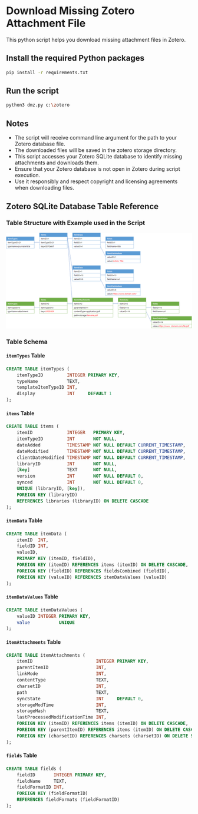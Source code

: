 # Download Missing Zotero Attachment File

This python script helps you download missing attachment files in Zotero.

## Install the required Python packages

```bash
pip install -r requirements.txt
```

## Run the script

```bash
python3 dmz.py c:\zotero
```

## Notes

- The script will receive command line argument for the path to your Zotero database file.
- The downloaded files will be saved in the zotero storage directory.
- This script accesses your Zotero SQLite database to identify missing attachments and downloads them.
- Ensure that your Zotero database is not open in Zotero during script execution.
- Use it responsibly and respect copyright and licensing agreements when downloading files.

## Zotero SQLite Database Table Reference

### Table Structure with Example used in the Script

![Table Structure with Example](structure.png)

### Table Schema

#### `itemTypes` Table

```sql
CREATE TABLE itemTypes (
    itemTypeID         INTEGER PRIMARY KEY,
    typeName           TEXT,
    templateItemTypeID INT,
    display            INT     DEFAULT 1
);
```

#### `items` Table

```sql
CREATE TABLE items (
    itemID             INTEGER   PRIMARY KEY,
    itemTypeID         INT       NOT NULL,
    dateAdded          TIMESTAMP NOT NULL DEFAULT CURRENT_TIMESTAMP,
    dateModified       TIMESTAMP NOT NULL DEFAULT CURRENT_TIMESTAMP,
    clientDateModified TIMESTAMP NOT NULL DEFAULT CURRENT_TIMESTAMP,
    libraryID          INT       NOT NULL,
    [key]              TEXT      NOT NULL,
    version            INT       NOT NULL DEFAULT 0,
    synced             INT       NOT NULL DEFAULT 0,
    UNIQUE (libraryID, [key]),
    FOREIGN KEY (libraryID)
    REFERENCES libraries (libraryID) ON DELETE CASCADE
);
```

#### `itemData` Table

```sql
CREATE TABLE itemData (
    itemID  INT,
    fieldID INT,
    valueID,
    PRIMARY KEY (itemID, fieldID),
    FOREIGN KEY (itemID) REFERENCES items (itemID) ON DELETE CASCADE,
    FOREIGN KEY (fieldID) REFERENCES fieldsCombined (fieldID),
    FOREIGN KEY (valueID) REFERENCES itemDataValues (valueID)
);
```

#### `itemDataValues` Table

```sql
CREATE TABLE itemDataValues (
    valueID INTEGER PRIMARY KEY,
    value           UNIQUE
);
```

#### `itemAttachments` Table

```sql
CREATE TABLE itemAttachments (
    itemID                        INTEGER PRIMARY KEY,
    parentItemID                  INT,
    linkMode                      INT,
    contentType                   TEXT,
    charsetID                     INT,
    path                          TEXT,
    syncState                     INT     DEFAULT 0,
    storageModTime                INT,
    storageHash                   TEXT,
    lastProcessedModificationTime INT,
    FOREIGN KEY (itemID) REFERENCES items (itemID) ON DELETE CASCADE,
    FOREIGN KEY (parentItemID) REFERENCES items (itemID) ON DELETE CASCADE,
    FOREIGN KEY (charsetID) REFERENCES charsets (charsetID) ON DELETE SET NULL
);
```

#### `fields` Table

```sql
CREATE TABLE fields (
    fieldID       INTEGER PRIMARY KEY,
    fieldName     TEXT,
    fieldFormatID INT,
    FOREIGN KEY (fieldFormatID)
    REFERENCES fieldFormats (fieldFormatID)
);
```
